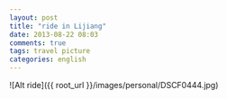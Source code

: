 ```yaml
---
layout: post
title: "ride in Lijiang"
date: 2013-08-22 08:03
comments: true
tags: travel picture
categories: english
---
```

![Alt ride]({{ root_url }}/images/personal/DSCF0444.jpg)
